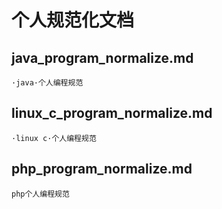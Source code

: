 # 个人规范化文档
## java_program_normalize.md
    ·java·个人编程规范
## linux_c_program_normalize.md
    ·linux c·个人编程规范
## php_program_normalize.md
    php个人编程规范